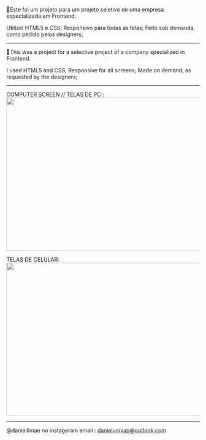 📢Este foi um projeto para um projeto seletivo de uma empresa especializada em Frontend.

Utilizei HTML5 e CSS;
Responsivo para todas as telas;
Feito sob demanda, como pedido pelos designers;

---------------------------------------------------

📢This was a project for a selective project of a company specialized in Frontend.

I used HTML5 and CSS;
Responsive for all screens;
Made on demand, as requested by the designers;

-----------------------------------------------

COMPUTER SCREEN // TELAS DE PC :
<img src="https://media.giphy.com/media/28QCZN6ylVU2UmWOBD/giphy.gif" width="800" height="400" />

TELAS DE CELULAR:
<img src="https://media.giphy.com/media/52bMOJagaxDMq0S7F8/giphy.gif" width="800" height="400" />

--------------------------------------------------


@daniellimae no instageram
email : danielunivap@outlook.com

